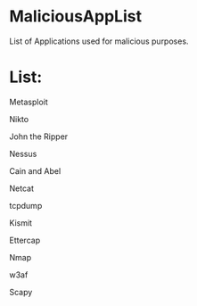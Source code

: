 MaliciousAppList
================

List of Applications used for malicious purposes.

List:
================

Metasploit

Nikto

John the Ripper

Nessus

Cain and Abel

Netcat

tcpdump

Kismit

Ettercap

Nmap

w3af

Scapy





